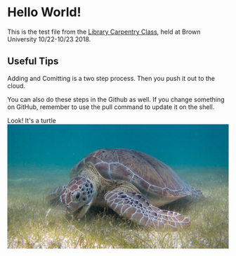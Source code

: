 # Hello World!

This is the test file from the [Library Carpentry Class](https://nesclic.github.io/2018-10-22-NEASIST-Brown/), held at Brown University 10/22-10/23 2018. 

## Useful Tips

Adding and Comitting is a two step process. Then you push it out to the cloud. 

You can also do these steps in the Github as well. If you change something on GitHub, remember to use the pull command to update it on the shell. 

Look! It's a turtle
![This Green Turtle is eating grass on the ocean floor. How cute!](https://github.com/rjuskuv/hello-world/blob/gh-pages/greenturtle.jpg)

